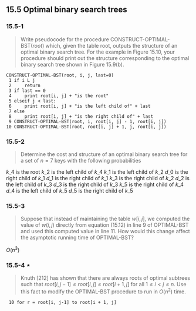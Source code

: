 ## 15.5 Optimal binary search trees

### 15.5-1

> Write pseudocode for the procedure CONSTRUCT-OPTIMAL-BST$(root)$ which, given the table root, outputs the structure of an optimal binary search tree. For the example in Figure 15.10, your procedure should print out the structure corresponding to the optimal binary search tree shown in Figure 15.9(b).

```
CONSTRUCT-OPTIMAL-BST(root, i, j, last=0)
 1 if i L j
 2     return
 3 if last == 0
 4     print root[i, j] + "is the root"
 5 elseif j < last:
 6     print root[i, j] + "is the left child of" + last
 7 else
 8     print root[i, j] + "is the right child of" + last
 9 CONSTRUCT-OPTIMAL-BST(root, i, root[i, j] - 1, root[i, j])
10 CONSTRUCT-OPTIMAL-BST(root, root[i, j] + 1, j, root[i, j])
```

### 15.5-2

> Determine the cost and structure of an optimal binary search tree for a set of $n = 7$ keys with the following probabilities

$k\_4$ is the root
$k\_2$ is the left child of $k\_4$
$k\_1$ is the left child of $k\_2$
$d\_0$ is the right child of $k\_1$
$d\_1$ is the right child of $k\_1$
$k\_3$ is the right child of $k\_2$
$d\_2$ is the left child of $k\_3$
$d\_3$ is the right child of $k\_3$
$k\_5$ is the right child of $k\_4$
$d\_4$ is the left child of $k\_5$
$d\_5$ is the right child of $k\_5$

### 15.5-3

> Suppose that instead of maintaining the table $w[i, j]$, we computed the value of $w(i, j)$ directly from equation (15.12) in line 9 of OPTIMAL-BST and used this computed value in line 11. How would this change affect the asymptotic running time of OPTIMAL-BST?

$O(n^3)$

### 15.5-4 $\star$

> Knuth [212] has shown that there are always roots of optimal subtrees such that $root[i, j - 1] \le root[i, j] \le root[i + 1, j]$ for all $1 \le i < j \le n$. Use this fact to modify the OPTIMAL-BST procedure to run in $O(n^2)$ time.

```
 10 for r = root[i, j-1] to root[i + 1, j]
```

